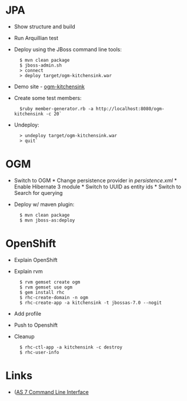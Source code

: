 # JPA

* Show structure and build
* Run Arquillian test
* Deploy using the JBoss command line tools: 
 
        $ mvn clean package
        $ jboss-admin.sh
        > connect
        > deploy target/ogm-kitchensink.war

* Demo site - [ogm-kitchensink](http://localhost:8080/ogm-kitchensink)
* Create some test members:

        $ruby member-generator.rb -a http://localhost:8080/ogm-kitchensink -c 20`
        
* Undeploy:

        > undeploy target/ogm-kitchensink.war
        > quit`

# OGM
* Switch to OGM
       * Change persistence provider in _persistence.xml_
       * Enable Hibernate 3 module
       * Switch to UUID as entity ids
       * Switch to Search for querying
* Deploy w/ maven plugin:

        $ mvn clean package
        $ mvn jboss-as:deploy

# OpenShift

* Explain OpenShift
* Explain rvm

        $ rvm gemset create ogm
        $ rvm gemset use ogm
        $ gem install rhc
        $ rhc-create-domain -n ogm
        $ rhc-create-app -a kitchensink -t jbossas-7.0 --nogit

* Add profile
* Push to Openshift
* Cleanup

        $ rhc-ctl-app -a kitchensink -c destroy
        $ rhc-user-info

# Links

* ([AS 7 Command Line Interface](http://www.hibernate.org/subprojects/ogm.html)